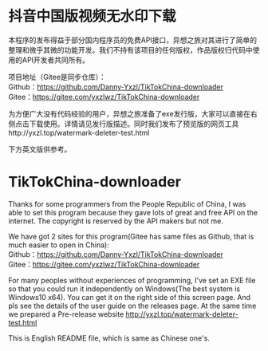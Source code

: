 # 抖音中国版视频无水印下载  
本程序的发布得益于部分国内程序员的免费API接口，异想之旅对其进行了简单的整理和微乎其微的功能开发。我们不持有该项目的任何版权，作品版权归代码中使用的API开发者共同所有。  
    
项目地址（Gitee是同步仓库）：    
Github：https://github.com/Danny-Yxzl/TikTokChina-downloader  
Gitee：https://gitee.com/yxzlwz/TikTokChina-downloader
    
为方便广大没有代码经验的用户，异想之旅准备了exe发行版，大家可以直接在右侧点击下载使用。详情请见发行版描述。同时我们发布了预览版的网页工具http://yxzl.top/watermark-deleter-test.html   

下方英文版供参考。
   
     
# TikTokChina-downloader   
Thanks for some programmers from the People Republic of China, I was able to set this program because they gave lots of great and free API on the internet. The copyright is reserved by the API makers but not me.   
   
We have got 2 sites for this program(Gitee has same files as Github, that is much easier to open in China):  
Github：https://github.com/Danny-Yxzl/TikTokChina-downloader  
Gitee：https://gitee.com/yxzlwz/TikTokChina-downloader
  
For many peoples without experiences of programming, I've set an EXE file so that you could run it independently on Windows(The best system is Windows10 x64). You can get it on the right side of this screen page. And pls see the details of the user guide on the releases page. At the same time we prepared a Pre-release website http://yxzl.top/watermark-deleter-test.html   

This is English README file, which is same as Chinese one's. 
